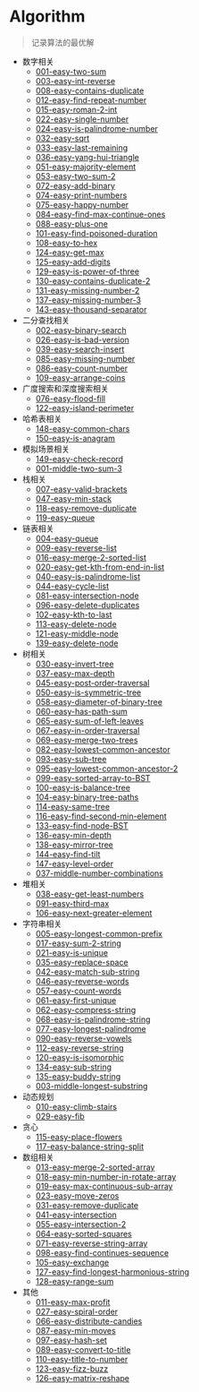 # Algorithm
> 记录算法的最优解

- 数字相关
  - [001-easy-two-sum](1-50-easy/001-two-sum.js)
  - [003-easy-int-reverse](1-50-easy/003-int-reverse.js)
  - [008-easy-contains-duplicate](1-50-easy/008-contains-duplicate.js)
  - [012-easy-find-repeat-number](1-50-easy/012-find-repeat-number.js)
  - [015-easy-roman-2-int](1-50-easy/015-roman-2-int.js)
  - [022-easy-single-number](1-50-easy/022-single-number.js)
  - [024-easy-is-palindrome-number](1-50-easy/024-is-palindrome-number.js)
  - [032-easy-sqrt](1-50-easy/032-sqrt.js)
  - [033-easy-last-remaining](1-50-easy/033-last-remaining.js)
  - [036-easy-yang-hui-triangle](1-50-easy/036-yang-hui-triangle.js)
  - [051-easy-majority-element](51-100-easy/051-majority-element.js)
  - [053-easy-two-sum-2](51-100-easy/053-two-sum-2.js)
  - [072-easy-add-binary](51-100-easy/072-add-binary.js)
  - [074-easy-print-numbers](51-100-easy/074-print-numbers.js)
  - [075-easy-happy-number](51-100-easy/075-happy-number.js)
  - [084-easy-find-max-continue-ones](51-100-easy/084-find-max-continue-ones.js)
  - [088-easy-plus-one](51-100-easy/088-plus-one.js)
  - [101-easy-find-poisoned-duration](101-150-easy/101-find-poisoned-duration.js)
  - [108-easy-to-hex](101-150-easy/108-to-hex.js)
  - [124-easy-get-max](101-150-easy/124-get-max.js)
  - [125-easy-add-digits](101-150-easy/125-add-digits.js)
  - [129-easy-is-power-of-three](101-150-easy/129-is-power-of-three.js)
  - [130-easy-contains-duplicate-2](101-150-easy/130-contains-duplicate-2.js)
  - [131-easy-missing-number-2](101-150-easy/131-missing-number-2.js)
  - [137-easy-missing-number-3](101-150-easy/137-missing-number-3.js)
  - [143-easy-thousand-separator](101-150-easy/143-thousand-separator.js)
- 二分查找相关
  - [002-easy-binary-search](1-50-easy/002-binary-search.js)
  - [026-easy-is-bad-version](1-50-easy/026-is-bad-version.js)
  - [039-easy-search-insert](1-50-easy/039-search-insert.js)
  - [085-easy-missing-number](51-100-easy/085-missing-number.js)
  - [086-easy-count-number](51-100-easy/086-count-number.js)
  - [109-easy-arrange-coins](101-150-easy/109-arrange-coins.js)
- 广度搜索和深度搜索相关
  - [076-easy-flood-fill](51-100-easy/076-flood-fill.js)
  - [122-easy-island-perimeter](101-150-easy/122-island-perimeter.js)
- 哈希表相关
  - [148-easy-common-chars](101-150-easy/148-common-chars.js)
  - [150-easy-is-anagram](101-150-easy/150-is-anagram.js)
- 模拟场景相关
  - [149-easy-check-record](101-150-easy/149-check-record.js)
  - [001-middle-two-sum-3](1-50-middle/001-two-sum-3.js)
- 栈相关
  - [007-easy-valid-brackets](1-50-easy/007-valid-brackets.js)
  - [047-easy-min-stack](1-50-easy/047-min-stack.js)
  - [118-easy-remove-duplicate](101-150-easy/118-remove-duplicate.js)
  - [119-easy-queue](101-150-easy/119-queue.js)
- 链表相关
  - [004-easy-queue](1-50-easy/004-queue.js)
  - [009-easy-reverse-list](1-50-easy/009-reverse-list.js)
  - [016-easy-merge-2-sorted-list](1-50-easy/016-merge-2-sorted-list.js)
  - [020-easy-get-kth-from-end-in-list](1-50-easy/020-get-kth-from-end-in-list.js)
  - [040-easy-is-palindrome-list](1-50-easy/040-is-palindrome-list.js)
  - [044-easy-cycle-list](1-50-easy/044-cycle-list.js)
  - [081-easy-intersection-node](51-100-easy/081-intersection-node.js)
  - [096-easy-delete-duplicates](51-100-easy/096-delete-duplicates.js)
  - [102-easy-kth-to-last](101-150-easy/102-kth-to-last.js)
  - [113-easy-delete-node](101-150-easy/113-delete-node.js)
  - [121-easy-middle-node](101-150-easy/121-middle-node.js)
  - [139-easy-delete-node](101-150-easy/139-delete-node.js)
- 树相关
  - [030-easy-invert-tree](1-50-easy/030-invert-tree.js)
  - [037-easy-max-depth](1-50-easy/037-max-depth.js)
  - [045-easy-post-order-traversal](1-50-easy/045-post-order-traversal.js)
  - [050-easy-is-symmetric-tree](1-50-easy/050-is-symmetric-tree.js)
  - [058-easy-diameter-of-binary-tree](51-100-easy/058-diameter-of-binary-tree.js)
  - [060-easy-has-path-sum](51-100-easy/060-has-path-sum.js)
  - [065-easy-sum-of-left-leaves](51-100-easy/065-sum-of-left-leaves.js)
  - [067-easy-in-order-traversal](51-100-easy/067-in-order-traversal.js)
  - [069-easy-merge-two-trees](51-100-easy/069-merge-two-trees.js)
  - [082-easy-lowest-common-ancestor](51-100-easy/082-lowest-common-ancestor.js)
  - [093-easy-sub-tree](51-100-easy/093-sub-tree.js)
  - [095-easy-lowest-common-ancestor-2](51-100-easy/095-lowest-common-ancestor-2.js)
  - [099-easy-sorted-array-to-BST](51-100-easy/099-sorted-array-to-BST.js)
  - [100-easy-is-balance-tree](51-100-easy/100-is-balance-tree.js)
  - [104-easy-binary-tree-paths](101-150-easy/104-binary-tree-paths.js)
  - [114-easy-same-tree](101-150-easy/114-same-tree.js)
  - [116-easy-find-second-min-element](101-150-easy/116-find-second-min-element.js)
  - [133-easy-find-node-BST](101-150-easy/133-find-node-in-BST.js)
  - [136-easy-min-depth](101-150-easy/136-min-depth.js)
  - [138-easy-mirror-tree](101-150-easy/138-mirror-tree.js)
  - [144-easy-find-tilt](101-150-easy/144-find-tilt.js)
  - [147-easy-level-order](101-150-easy/147-level-order.js)
  - [037-middle-number-combinations](1-50-middle/037-number-combinations.js)
- 堆相关
  - [038-easy-get-least-numbers](1-50-easy/038-get-least-numbers.js)
  - [091-easy-third-max](51-100-easy/091-third-max.js)
  - [106-easy-next-greater-element](101-150-easy/106-next-greater-element.js)
- 字符串相关
  - [005-easy-longest-common-prefix](1-50-easy/005-longest-common-prefix.js)
  - [017-easy-sum-2-string](1-50-easy/017-sum-2-string.js)
  - [021-easy-is-unique](1-50-easy/021-is-unique.js)
  - [035-easy-replace-space](1-50-easy/035-replace-space.js)
  - [042-easy-match-sub-string](1-50-easy/042-match-sub-string.js)
  - [046-easy-reverse-words](1-50-easy/046-reverse-words.js)
  - [057-easy-count-words](51-100-easy/057-count-words.js)
  - [061-easy-first-unique](51-100-easy/061-first-unique.js)
  - [062-easy-compress-string](51-100-easy/062-compress-string.js)
  - [068-easy-is-palindrome-string](51-100-easy/068-is-palindrome-string.js)
  - [077-easy-longest-palindrome](51-100-easy/077-longest-palindrome.js)
  - [090-easy-reverse-vowels](51-100-easy/090-reverse-vowels.js)
  - [112-easy-reverse-string](101-150-easy/112-reverse-string.js)
  - [120-easy-is-isomorphic](101-150-easy/120-is-isomorphic.js)
  - [134-easy-sub-string](101-150-easy/134-sub-string.js)
  - [135-easy-buddy-string](101-150-easy/135-buddy-string.js)
  - [003-middle-longest-substring](1-50-middle/003-longest-substring.js)
- 动态规划
  - [010-easy-climb-stairs](1-50-easy/010-climb-stairs.js)
  - [029-easy-fib](1-50-easy/029-fib.js)
- 贪心
  - [115-easy-place-flowers](101-150-easy/115-place-flowers.js)
  - [117-easy-balance-string-split](101-150-easy/117-balance-string-split.js)
- 数组相关
  - [013-easy-merge-2-sorted-array](1-50-easy/013-merge-2-sorted-array.js)
  - [018-easy-min-number-in-rotate-array](1-50-easy/018-min-number-in-rotate-array.js)
  - [019-easy-max-continuous-sub-array](1-50-easy/019-max-continuous-sub-array.js)
  - [023-easy-move-zeros](1-50-easy/023-move-zeros.js)
  - [031-easy-remove-duplicate](1-50-easy/031-remove-duplicate.js)
  - [041-easy-intersection](1-50-easy/041-intersection.js)
  - [055-easy-intersection-2](51-100-easy/055-intersection-2.js)
  - [064-easy-sorted-squares](51-100-easy/064-sorted-squares.js)
  - [071-easy-reverse-string-array](51-100-easy/071-reverse-string-array.js)
  - [098-easy-find-continues-sequence](51-100-easy/098-find-continues-sequence.js)
  - [105-easy-exchange](101-150-easy/105-exchange.js)
  - [127-easy-find-longest-harmonious-string](101-150-easy/127-find-longest-harmonious-string.js)
  - [128-easy-range-sum](101-150-easy/128-range-sum.js)
- 其他
  - [011-easy-max-profit](1-50-easy/011-max-profit.js)
  - [027-easy-spiral-order](1-50-easy/027-spiral-order.js)
  - [066-easy-distribute-candies](51-100-easy/066-distribute-candies.js)
  - [087-easy-min-moves](51-100-easy/087-min-moves.js)
  - [097-easy-hash-set](51-100-easy/097-hash-set.js)
  - [089-easy-convert-to-title](51-100-easy/089-convert-to-title.js)
  - [110-easy-title-to-number](101-150-easy/110-title-to-number.js)
  - [123-easy-fizz-buzz](101-150-easy/123-fizz-buzz.js)
  - [126-easy-matrix-reshape](101-150-easy/126-matrix-reshape.js)
